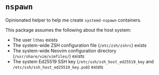 # `nspawn`

Opinionated helper to help me create `systemd-nspawn` containers.

This package assumes the following about the host system:

- The user `lthms` exists
- The system-wide ZSH configuration file (`/etc/zsh/zshrc`) exists
- The system-wide Neovim configuration directory (`/usr/share/vim/vimfiles/`)
  exists
- The system Ed25519 SSH key (`/etc/ssh/ssh_host_ed25519_key` and
  `/etc/ssh/ssh_host_ed25519_key.pub`) exists
